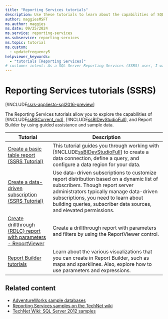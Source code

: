 ```yaml
---
title: "Reporting Services tutorials"
description: Use these tutorials to learn about the capabilities of SQL Server 2022 Reporting Services (SSRS) or later, SQL Server Data Tools (SSDT), and Report Builder with sample data.
author: maggiesMSFT
ms.author: maggies
ms.date: 09/25/2024
ms.service: reporting-services
ms.subservice: reporting-services
ms.topic: tutorial
ms.custom:
  - updatefrequency5
helpviewer_keywords:
  - "tutorials [Reporting Services]"
# customer intent: As a SQL Server Reporting Services (SSRS) user, I want to explore the capabilities of SSRS through step-by-step tutorials so that I can create, customize, and distribute a variety of professional reports efficiently.
---
```


# Reporting Services tutorials (SSRS)

[!INCLUDE[ssrs-appliesto-sql2016-preview](../includes/ssrs-appliesto-sql2016-preview.md)]

The Reporting Services tutorials allow you to explore the capabilities of [!INCLUDE[ssRSCurrent_md](../includes/ssrscurrent-md.md)], [!INCLUDE[ssBIDevStudioFull](../includes/ssbidevstudiofull-md.md)], and Report Builder by using guided assistance and sample data.

| Tutorial | Description |
| ----- | ----- |
|[Create a basic table report (SSRS Tutorial)](../reporting-services/create-a-basic-table-report-ssrs-tutorial.md)|This tutorial guides you through working with [!INCLUDE[ssBIDevStudioFull](../includes/ssbidevstudiofull-md.md)] to create a data connection, define a query, and configure a data region for your data.|
|[Create a data-driven subscription (SSRS Tutorial)](../reporting-services/create-a-data-driven-subscription-ssrs-tutorial.md)|Use data-driven subscriptions to customize report distribution based on a dynamic list of subscribers. Though report server administrators typically manage data-driven subscriptions, you need to learn about building queries, subscriber data sources, and elevated permissions.|
|[Create drillthrough (RDLC) report with parameters - ReportViewer](../reporting-services/create-drillthrough-rdlc-report-with-parameters-reportviewer.md)|Create a drillthrough report with parameters and filters by using the ReportViewer control.|
|[Report Builder tutorials](../reporting-services/report-builder-tutorials.md)|Learn about the various visualizations that you can create in Report Builder, such as maps and sparklines. Also, explore how to use parameters and expressions.|

## Related content

- [AdventureWorks sample databases](https://github.com/Microsoft/sql-server-samples/releases)
- [Reporting Services samples on the TechNet wiki](/power-bi/create-reports/power-bi-create-mobile-optimized-report-about)
- [TechNet Wiki: SQL Server 2012 samples](https://go.microsoft.com/fwlink/?linkID=220734)
